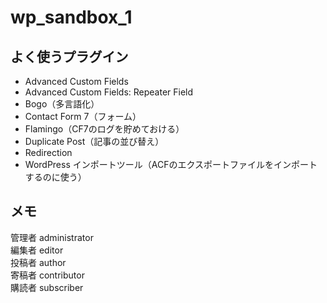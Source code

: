 # wp_sandbox_1

## よく使うプラグイン
* Advanced Custom Fields
* Advanced Custom Fields: Repeater Field
* Bogo（多言語化）
* Contact Form 7（フォーム）
* Flamingo（CF7のログを貯めておける）
* Duplicate Post（記事の並び替え）
* Redirection
* WordPress インポートツール（ACFのエクスポートファイルをインポートするのに使う）

## メモ
管理者 administrator  
編集者 editor  
投稿者 author  
寄稿者 contributor  
購読者 subscriber

